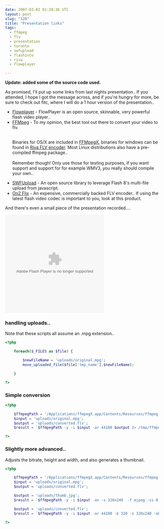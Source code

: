 ```yaml
---
date: 2007-03-02 01:29:36 UTC
layout: post
slug: "120"
title: "Presentation links"
tags:
  - ffmpeg
  - flv
  - presentation
  - toronto
  - swfupload
  - flashinto
  - riva
  - flowplayer

---
```


<p><b>Update: added some of the source code used.</b></p>

<p>As promised, I'll put up some links from last nights presentation.. If you attended, I hope I got the message across, and if you're hungry for more, be sure to check out fitc, where I will do a 1 hour version of the presentation..</p>

<ul>
<li><a href="http://flowplayer.sourceforge.net/">Flowplayer</a> -  FlowPlayer is an open source, skinnable, very powerful flash video player..
</li>

<li><a href="http://ffmpeg.mplayerhq.hu/">FFMpeg</a> - 
To my opinion, the best tool out there to convert your video to flv.<br /><br />

Binaries for OS/X are included in <a href="http://ffmpegx.com/">FFMpegX</a>, binaries for windows can be found in <a href="http://www.rivavx.com/?encoder">Riva FLV encoder</a>. Most Linux distributions also have a pre-compiled ffmpeg package..<br /><br />
Remember though! Only use those for testing purposes, if you want support and support for for example WMV3, you really should compile your own..</li>

<li><a href="http://swfupload.mammon.se/">SWFUpload</a> - 
An open source library to leverage Flash 8's multi-file upload from javascript.</li>

<li><a href="http://flix.on2.com/">On2 Flix</a> -
An expensive, commercially backed FLV encoder.. If using the latest flash video codec is important to you, look at this product.</li>
</ul>

<p>And there's even a small piece of the presentation recorded....</p>

<object type="application/x-shockwave-flash" data="http://www.filemobile.com/resources/swf/videoplayer.swf" width="325" height="320" >
  <param name="movie" value="http://www.filemobile.com/resources/swf/videoplayer.swf" />
  <param name="FlashVars" value="m=46792&t=21&o=1&location=www3" />
  <param name="menu" value="false" />
  <embed src="http://www.filemobile.com/resources/swf/videoplayer.swf" type="application/x-shockwave-flash" width="325" height="320"  flashvars="m=46792&t=21&o=1&location=www3"/></embed>
</object>

<h3>handling uploads..</h3>

<p>Note that these scripts all assume an .mpg extension..</p>

```php
<?php

    foreach($_FILES as $file) {

        $newFileName = 'uploads/original.mpg';
        move_uploaded_file($file['tmp_name'],$newFileName);

    }

?>
```

<h3>Simple conversion</h3>

```php
<?php

    $ffmpegPath = '/Applications/ffmpegX.app/Contents/Resources/ffmpeg';
    $input = 'uploads/original.mpg';
    $output = 'uploads/converted.flv';
    $result = `$ffmpegPath -y -i $input -ar 44100 $output 2> /tmp/ffmpeg_log`;

?>
```

<h3>Slightly more advanced..</h3>

<p>Adjusts the bitrate, height and width, and also generates a thumbnail.</p>

```php
<?php

    $ffmpegPath = '/Applications/ffmpegX.app/Contents/Resources/ffmpeg';
    $input = 'uploads/original.mpg';
    $output = 'uploads/converted.flv';

    $output = 'uploads/thumb.jpg';
    $result = `$ffmpegPath -y -i $input -an -s 320x240  -f mjpeg -ss 0:2:0 -t 0:0:0.001 $output 2> /tmp/ffmpeg_log`;

    $output = 'uploads/converted.flv';
    $result = `$ffmpegPath -y -i $input -ar 44100 -b 320 -s 320x240 -ab 128 -acodec mp3 $output 2> /tmp/ffmpeg_log`;

?>
```

